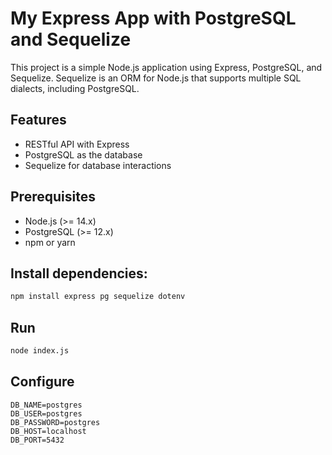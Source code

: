 # My Express App with PostgreSQL and Sequelize

This project is a simple Node.js application using Express, PostgreSQL, and Sequelize. Sequelize is an ORM for Node.js that supports multiple SQL dialects, including PostgreSQL. 

## Features

- RESTful API with Express
- PostgreSQL as the database
- Sequelize for database interactions

## Prerequisites

- Node.js (>= 14.x)
- PostgreSQL (>= 12.x)
- npm or yarn

## Install dependencies:
```bash
npm install express pg sequelize dotenv
```
## Run 
```bash
node index.js
```

## Configure 
```plaintext
DB_NAME=postgres
DB_USER=postgres
DB_PASSWORD=postgres
DB_HOST=localhost
DB_PORT=5432
```

